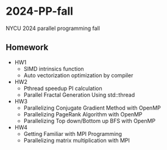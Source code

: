 # 2024-PP-fall
NYCU 2024 parallel programming fall

## Homework
- HW1
    - SIMD intrinsics function
    - Auto vectorization optimization by compiler
- HW2
    - Pthread speedup PI calculation
    - Parallel Fractal Generation Using std::thread
- HW3
    - Parallelizing Conjugate Gradient Method with OpenMP
    - Parallelizing PageRank Algorithm with OpenMP
    - Parallelizing Top down/Bottom up BFS with OpenMP
- HW4
    - Getting Familiar with MPI Programming
    - Parallelizing matrix multiplication with MPI
